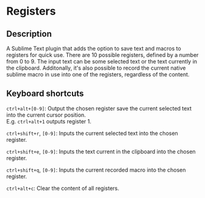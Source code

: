 # Registers

## Description
A Sublime Text plugin that adds the option to save text and macros to registers for quick use.
There are 10 possible registers, defined by a number from 0 to 9.
The input text can be some selected text or the text currently in the clipboard.
Additonally, it's also possible to record the current native sublime macro in use into one of the registers, regardless of the content.

## Keyboard shortcuts

`ctrl+alt+[0-9]`: Output the chosen register save the current selected text into the current cursor position.  
E.g. `ctrl+alt+1` outputs register 1.

`ctrl+shift+r`, `[0-9]`: Inputs the current selected text into the chosen register.

`ctrl+shift+e`, `[0-9]`: Inputs the text current in the clipboard into the chosen register.

`ctrl+shift+q`, `[0-9]`: Inputs the current recorded macro into the chosen register.

`ctrl+alt+c`: Clear the content of all registers.
